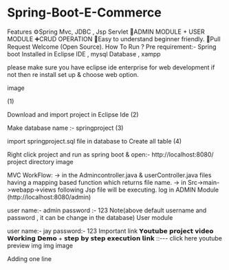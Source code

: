 # Spring-Boot-E-Commerce
Features
⚙️Spring Mvc, JDBC , Jsp Servlet
📝ADMIN MODULE + USER MODULE
➕CRUD OPERATION
🌱Easy to understand beginner friendly.
🥳Pull Request Welcome (Open Source).
How To Run ?
Pre requirement:- Spring boot Installed in Eclipse IDE , mysql Database , xampp

please make sure you have eclipse ide enterprise for web development if not then re install set up & choose web option.

image

(1)

Download and import project in Eclipse Ide
(2)

 Make database name :- springproject 
(3)

 import springproject.sql file in database to Create all table 
(4)

Right click project and run as spring boot & open:- http://localhost:8080/
project directory
image

MVC WorkFlow:
→ in the Admincontroller.java & userController.java files having a mapping based function which returns file name.
→ in Src->main->webapp->views following Jsp file will be executing.
log in
ADMIN Module (http://localhost:8080/admin)

user name:- admin
password :- 123
Note(above default username and password , it can be change in the database)
User module

user name:- jay
password:- 123
Important link
𝗬𝗼𝘂𝘁𝘂𝗯𝗲 𝗽𝗿𝗼𝗷𝗲𝗰𝘁 𝘃𝗶𝗱𝗲𝗼 𝗪𝗼𝗿𝗸𝗶𝗻𝗴 𝗗𝗲𝗺𝗼 + 𝘀𝘁𝗲𝗽 𝗯𝘆 𝘀𝘁𝗲𝗽 𝗲𝘅𝗲𝗰𝘂𝘁𝗶𝗼𝗻 𝗹𝗶𝗻𝗸 ::--- click here youtube
preview
img img image

Adding one line
